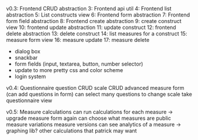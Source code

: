 
v0.3: Frontend CRUD abstraction
3: Frontend api util
4: Frontend list abstraction
5: List constructs view
6: Frontend form abstraction
7: Frontend form field abstraction
8: Frontend create abstraction
9: create construct view
10: frontend update abstraction
11: update construct
12: frontend delete abstraction
13: delete construct
14: list measures for a construct
15: measure form view
16: measure update
17: measure delete

 - dialog box
 - snackbar
 - form fields (input, textarea, button, number selector)
 - update to more pretty css and color scheme
 - login system

v0.4: Questionnaire
question CRUD
scale CRUD
advanced measure form (can add questions in form)
can select many questions to change scale
take questionnaire view

v0.5: Measure calculations
can run calculations for each measure -> upgrade measure form again
can choose what measures are public
measure variations
measure versions
can see analytics of a measure -> graphing lib?
other calculations that patrick may want
